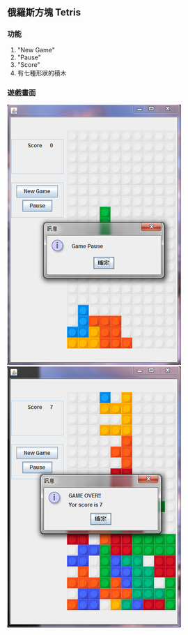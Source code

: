 ## 俄羅斯方塊 Tetris

### 功能
1. "New Game"
2. "Pause"
3. "Score"
2. 有七種形狀的積木

### 遊戲畫面
![game](1.png "game")
![game2](2.png "game2")
